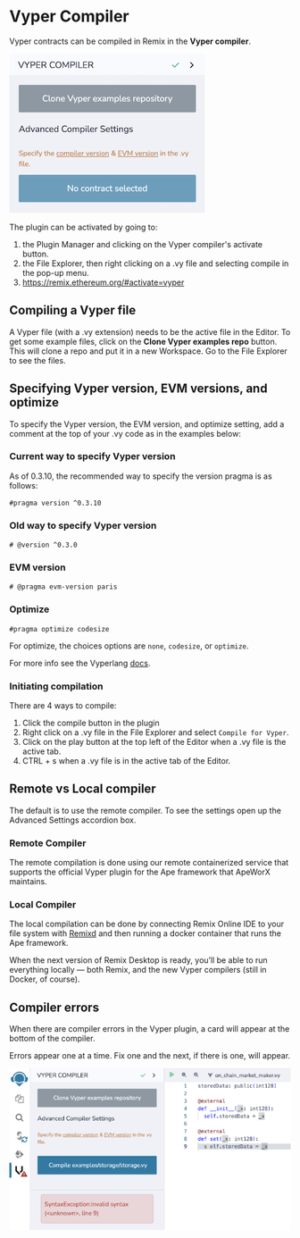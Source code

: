 Vyper Compiler
==============

Vyper contracts can be compiled in Remix in the **Vyper compiler**.

![](images/a-vyper-pi-basic.png)

The plugin can be activated by going to:
1. the Plugin Manager and clicking on the Vyper compiler's activate button.
2. the File Explorer, then right clicking on a .vy file and selecting compile in the pop-up menu.
3. https://remix.ethereum.org/#activate=vyper

## Compiling a Vyper file
A Vyper file (with a .vy extension) needs to be the active file in the Editor.  To get some example files, click on the **Clone Vyper examples repo** button.  This will clone a repo and put it in a new Workspace.  Go to the File Explorer to see the files.

## Specifying Vyper version, EVM versions, and optimize

To specify the Vyper version, the EVM version, and optimize setting, add a comment at the top of your .vy code as in the examples below:

### Current way to specify Vyper version
As of 0.3.10, the recommended way to specify the version pragma is as follows:

```
#pragma version ^0.3.10
```

### Old way to specify Vyper version

```
# @version ^0.3.0
```

### EVM version
```
# @pragma evm-version paris
```

### Optimize
```
#pragma optimize codesize
```
For optimize, the choices options are `none`, `codesize`, or `optimize`.

For more info see the Vyperlang [docs](https://docs.vyperlang.org/en/stable/).

### Initiating compilation
There are 4 ways to compile:
1. Click the compile button in the plugin
2. Right click on a .vy file in the File Explorer and select `Compile for Vyper`.
3. Click on the play button at the top left of the Editor when a .vy file is the active tab.
4. CTRL + s when a .vy file is in the active tab of the Editor.

## Remote vs Local compiler
The default is to use the remote compiler.  To see the settings open up the Advanced Settings accordion box.

### Remote Compiler

The remote compilation is done using our remote containerized service that supports the official Vyper plugin for the Ape framework that ApeWorX maintains.

### Local Compiler

The local compilation can be done by connecting Remix Online IDE to your file system with [Remixd](remixd.html) and then running a docker container that runs the Ape framework. 

When the next version of Remix Desktop is ready, you’ll be able to run everything locally — both Remix, and the new Vyper compilers (still in Docker, of course).

## Compiler errors
When there are compiler errors in the Vyper plugin, a card will appear at the bottom of the compiler.


Errors appear one at a time.  Fix one and the next, if there is one, will appear.

![](images/a-vyper-compiler-error.png)